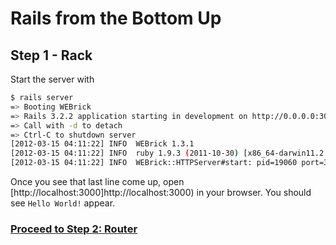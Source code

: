 # Rails from the Bottom Up

## Step 1 - Rack

Start the server with

```bash
$ rails server
=> Booting WEBrick
=> Rails 3.2.2 application starting in development on http://0.0.0.0:3000
=> Call with -d to detach
=> Ctrl-C to shutdown server
[2012-03-15 04:11:22] INFO  WEBrick 1.3.1
[2012-03-15 04:11:22] INFO  ruby 1.9.3 (2011-10-30) [x86_64-darwin11.2.0]
[2012-03-15 04:11:22] INFO  WEBrick::HTTPServer#start: pid=19060 port=3000
```

Once you see that last line come up, open [http://localhost:3000]http://localhost:3000) in your browser.  You should see `Hello World!` appear.

### [Proceed to Step 2: Router](https://github.com/afeld/rails-bottom-up/compare/base...router)
